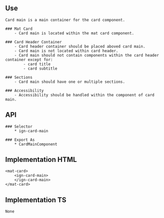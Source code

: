 ## Use
    Card main is a main container for the card component. 

    ### Mat Card
        - Card main is located within the mat card component.

    ### Card Header Container   
        - Card header container should be placed aboved card main.
        - Card main is not located within card header.
        - Card main should not contain components within the card header container except for:
            - card title
            - card subtitle

    ### Sections
        - Card main should have one or multiple sections.

    ### Accessibility
        - Accessibility should be handled within the component of card main. 


## API
    ### Selector
        * ign-card-main
  
    ### Export As
        * CardMainComponent


## Implementation HTML
    <mat-card>
        <ign-card-main>
        </ign-card-main>
    </mat-card>


## Implementation TS
    None